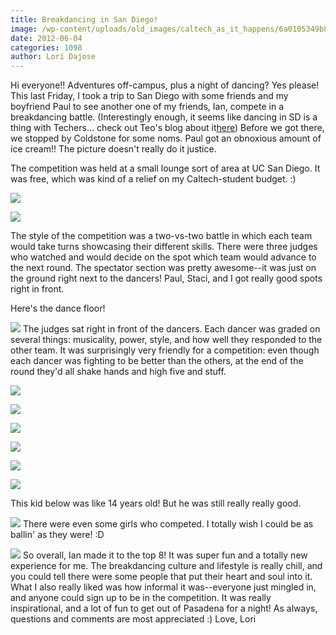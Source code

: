 ```yaml
---
title: Breakdancing in San Diego!
image: /wp-content/uploads/old_images/caltech_as_it_happens/6a0105349b8251970b016766e467a7970b.jpg
date: 2012-06-04
categories: 1098
author: Lori Dajose
---
```


Hi everyone!!
Adventures off-campus, plus a night of dancing? Yes please! This last Friday, I took a trip to San Diego with some friends and my boyfriend Paul to see another one of my friends, Ian, compete in a breakdancing battle. (Interestingly enough, it seems like dancing in SD is a thing with Techers... check out Teo's blog about it[here](https://caltech.typepad.com/caltech_as_it_happens/the-frosh-experience-teo/))
Before we got there, we stopped by Coldstone for some noms. Paul got an obnoxious amount of ice cream!! The picture doesn't really do it justice.

The competition was held at a small lounge sort of area at UC San Diego. It was free, which was kind of a relief on my Caltech-student budget. :)


![](/old_images/caltech_as_it_happens/6a0105349b8251970b016305f0813c970d.jpg)


![](/old_images/caltech_as_it_happens/6a0105349b8251970b0168ebe5d516970c.jpg)

The style of the competition was a two-vs-two battle in which each team would take turns showcasing their different skills. There were three judges who watched and would decide on the spot which team would advance to the next round. The spectator section was pretty awesome--it was just on the ground right next to the dancers! Paul, Staci, and I got really good spots right in front.

Here's the dance floor!


![](/old_images/caltech_as_it_happens/6a0105349b8251970b016766e47139970b.jpg)
The judges sat right in front of the dancers. Each dancer was graded on several things: musicality, power, style, and how well they responded to the other team. It was surprisingly very friendly for a competition: even though each dancer was fighting to be better than the others, at the end of the round they'd all shake hands and high five and stuff.


![](/old_images/caltech_as_it_happens/6a0105349b8251970b016305f09c38970d.jpg)

![](/old_images/caltech_as_it_happens/6a0105349b8251970b016305f14478970d.jpg)

![](/old_images/caltech_as_it_happens/6a0105349b8251970b016766e51957970b.jpg)

![](/old_images/caltech_as_it_happens/6a0105349b8251970b016766e51f5f970b.jpg)

![](/old_images/caltech_as_it_happens/6a0105349b8251970b016305f14d75970d.jpg)

![](/old_images/caltech_as_it_happens/6a0105349b8251970b016305f14eea970d.jpg)

This kid below was like 14 years old! But he was still really really good.


![](/old_images/caltech_as_it_happens/6a0105349b8251970b0168ebe69cd3970c.jpg)
There were even some girls who competed. I totally wish I could be as ballin' as they were! :D


![](/old_images/caltech_as_it_happens/6a0105349b8251970b016305f15479970d.jpg)
So overall, Ian made it to the top 8! It was super fun and a totally new experience for me. The breakdancing culture and lifestyle is really chill, and you could tell there were some people that put their heart and soul into it. What I also really liked was how informal it was--everyone just mingled in, and anyone could sign up to be in the competition. It was really inspirational, and a lot of fun to get out of Pasadena for a night!
As always, questions and comments are most appreciated :)
Love,
Lori
